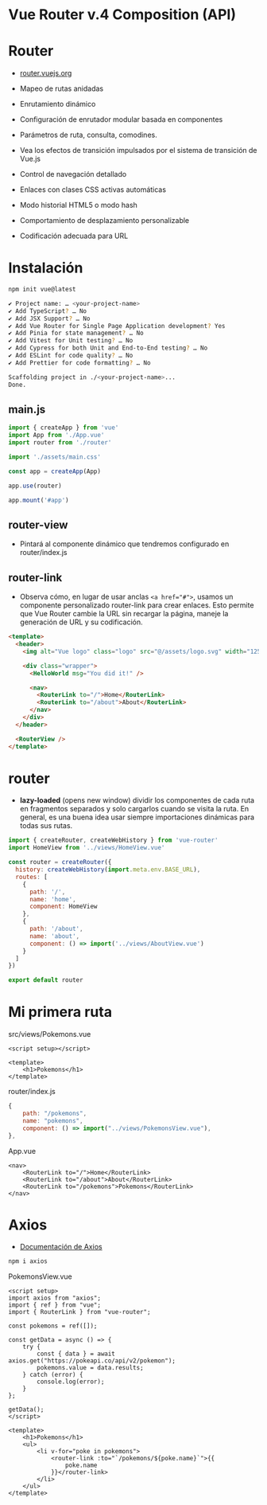 # Vue Router v.4 Composition (API)

# Router

- [router.vuejs.org](https://router.vuejs.org/)

- Mapeo de rutas anidadas
- Enrutamiento dinámico
- Configuración de enrutador modular basada en componentes
- Parámetros de ruta, consulta, comodines.
- Vea los efectos de transición impulsados ​​por el sistema de transición de Vue.js
- Control de navegación detallado
- Enlaces con clases CSS activas automáticas
- Modo historial HTML5 o modo hash
- Comportamiento de desplazamiento personalizable
- Codificación adecuada para URL

# Instalación

```sh
npm init vue@latest
```
```sh
✔ Project name: … <your-project-name>
✔ Add TypeScript? … No
✔ Add JSX Support? … No
✔ Add Vue Router for Single Page Application development? Yes
✔ Add Pinia for state management? … No
✔ Add Vitest for Unit testing? … No
✔ Add Cypress for both Unit and End-to-End testing? … No
✔ Add ESLint for code quality? … No
✔ Add Prettier for code formatting? … No

Scaffolding project in ./<your-project-name>...
Done.
```

## main.js
```js
import { createApp } from 'vue'
import App from './App.vue'
import router from './router'

import './assets/main.css'

const app = createApp(App)

app.use(router)

app.mount('#app')
```

## router-view

- Pintará al componente dinámico que tendremos configurado en router/index.js

## router-link

- Observa cómo, en lugar de usar anclas ```<a href="#">```, usamos un componente personalizado router-link para crear enlaces. Esto permite que Vue Router cambie la URL sin recargar la página, maneje la generación de URL y su codificación.
```html
<template>
  <header>
    <img alt="Vue logo" class="logo" src="@/assets/logo.svg" width="125" height="125" />

    <div class="wrapper">
      <HelloWorld msg="You did it!" />

      <nav>
        <RouterLink to="/">Home</RouterLink>
        <RouterLink to="/about">About</RouterLink>
      </nav>
    </div>
  </header>

  <RouterView />
</template>
```

# router

- **lazy-loaded** (opens new window) dividir los componentes de cada ruta en fragmentos separados y solo cargarlos cuando se visita la ruta. En general, es una buena idea usar siempre importaciones dinámicas para todas sus rutas.

```js
import { createRouter, createWebHistory } from 'vue-router'
import HomeView from '../views/HomeView.vue'

const router = createRouter({
  history: createWebHistory(import.meta.env.BASE_URL),
  routes: [
    {
      path: '/',
      name: 'home',
      component: HomeView
    },
    {
      path: '/about',
      name: 'about',
      component: () => import('../views/AboutView.vue')
    }
  ]
})

export default router
```

# Mi primera ruta

src/views/Pokemons.vue

```vue
<script setup></script>

<template>
    <h1>Pokemons</h1>
</template>
```

router/index.js
```js
{
    path: "/pokemons",
    name: "pokemons",
    component: () => import("../views/PokemonsView.vue"),
},
```

App.vue
```vue
<nav>
    <RouterLink to="/">Home</RouterLink>
    <RouterLink to="/about">About</RouterLink>
    <RouterLink to="/pokemons">Pokemons</RouterLink>
</nav>
```

# Axios

- [Documentación de Axios](https://axios-http.com/es/docs/intro)

```sh
npm i axios
```

PokemonsView.vue

```vue
<script setup>
import axios from "axios";
import { ref } from "vue";
import { RouterLink } from "vue-router";

const pokemons = ref([]);

const getData = async () => {
    try {
        const { data } = await axios.get("https://pokeapi.co/api/v2/pokemon");
        pokemons.value = data.results;
    } catch (error) {
        console.log(error);
    }
};

getData();
</script>

<template>
    <h1>Pokemons</h1>
    <ul>
        <li v-for="poke in pokemons">
            <router-link :to="`/pokemons/${poke.name}`">{{
                poke.name
            }}</router-link>
        </li>
    </ul>
</template>

```